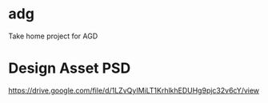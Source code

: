 # adg
Take home project for AGD

# Design Asset PSD
https://drive.google.com/file/d/1LZvQyIMiLT1KrhlkhEDUHg9pjc32v6cY/view
